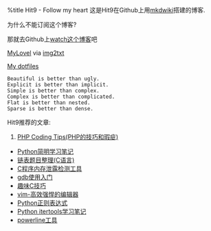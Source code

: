 %title Hit9 - Follow my heart
这是Hit9在Github上用[mkdwiki](wiki/mkdwiki)搭建的博客.

为什么不能订阅这个博客?

那就去Github上[watch这个博客](https://github.com/hit9/hit9.github.com)吧


[MyLovel](/love.html) via [img2txt](https://github.com/hit9/img2txt)

[My dotfiles](https://github.com/hit9/dotfiles)

```
Beautiful is better than ugly.
Explicit is better than implicit.
Simple is better than complex.
Complex is better than complicated.
Flat is better than nested.
Sparse is better than dense.
```

Hit9推荐的文章:

1. [PHP Coding Tips(PHP的技巧和瑕疵)](wiki/phptips/index.html)
* [Python简明学习笔记](wiki/python/index.html)
* [链表题目整理(C语言)](blog/C/posts/25.html)
* [C程序内存泄露检测工具](blog/C/posts/18.html)
* [gdb使用入门](blog/C/posts/17.html)
* [趣味C技巧](wiki/funny-c-codes/index.html)
* [vim-高效强悍的编辑器](wiki/vim_study/index.html)
* [Python正则表达式](wiki/python_re/index.html)
* [Python itertools学习笔记](blog/Python/posts/6.html)
* [powerline工具](blog/other/posts/11.html)
